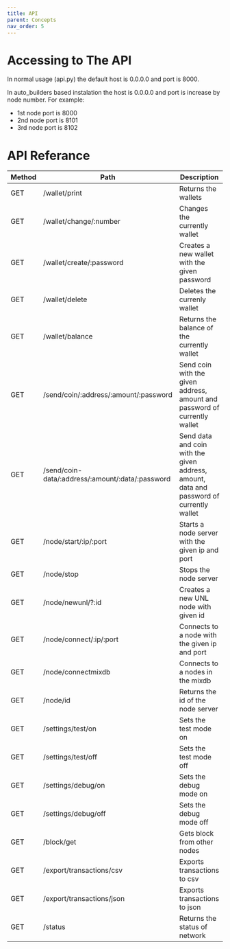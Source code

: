 ```yaml
---
title: API
parent: Concepts
nav_order: 5
---
```


# Accessing to The API
In normal usage (api.py) the default host is 0.0.0.0 and port is 8000.

In auto_builders based instalation the host is 0.0.0.0 and port is 
increase by node number. For example: 
- 1st node port is 8000
- 2nd node port is 8101 
- 3rd node port is 8102

# API Referance

| Method | Path                                             | Description                                                                              |
| ------ | ------------------------------------------------ | ---------------------------------------------------------------------------------------- |
| GET    | /wallet/print                                    | Returns the wallets                                                                      |
| GET    | /wallet/change/:number                           | Changes the currently wallet                                                             |
| GET    | /wallet/create/:password                         | Creates a new wallet with the given password                                             |
| GET    | /wallet/delete                                   | Deletes the currenly wallet                                                              |
| GET    | /wallet/balance                                  | Returns the balance of the currently wallet                                              |
| GET    | /send/coin/:address/:amount/:password            | Send coin with the given address, amount and password of currently wallet                |
| GET    | /send/coin-data/:address/:amount/:data/:password | Send data and coin with the given address, amount, data and password of currently wallet |
| GET    | /node/start/:ip/:port                            | Starts a node server with the given ip and port                                          |
| GET    | /node/stop                                       | Stops the node server                                                                    |
| GET    | /node/newunl/?:id                                | Creates a new UNL node with given id                                                     |
| GET    | /node/connect/:ip/:port                          | Connects to a node with the given ip and port                                            |
| GET    | /node/connectmixdb                               | Connects to a nodes in the mixdb                                                         |
| GET    | /node/id                                         | Returns the id of the node server                                                        |
| GET    | /settings/test/on                                | Sets the test mode on                                                                    |
| GET    | /settings/test/off                               | Sets the test mode off                                                                   |
| GET    | /settings/debug/on                               | Sets the debug mode on                                                                   |
| GET    | /settings/debug/off                              | Sets the debug mode off                                                                  |
| GET    | /block/get                                       | Gets block from other nodes                                                              |
| GET    | /export/transactions/csv                         | Exports transactions to csv                                                              |
| GET    | /export/transactions/json                        | Exports transactions to json                                                             |
| GET    | /status                                          | Returns the status of network                                                            |
